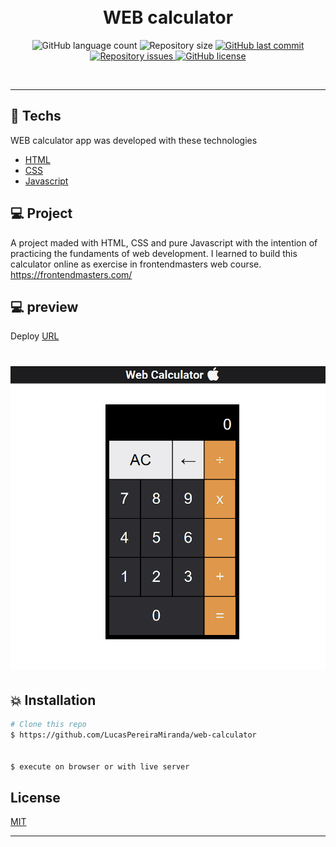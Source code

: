 <h1 align="center">
  <br/>
  WEB calculator
</h1>

<p align="center">
  <img alt="GitHub language count" src="https://img.shields.io/github/languages/count/LucasPereiraMiranda/web-calculator">

  <img alt="Repository size" src="https://img.shields.io/github/repo-size/LucasPereiraMiranda/web-calculator">
  
  <a href="https://github.com/LucasPereiraMiranda/web-calculator/commits/master">
    <img alt="GitHub last commit" src="https://img.shields.io/github/last-commit/LucasPereiraMiranda/web-calculator">
  </a>

  <a href="https://github.com/LucasPereiraMiranda/web-calculator/issues">
    <img alt="Repository issues" src="https://img.shields.io/github/issues/LucasPereiraMiranda/web-calculator">
  </a>

  <a href="https://github.com/LucasPereiraMiranda/web-calculator/issues">
    <img alt="GitHub license" src="https://img.shields.io/github/license/LucasPereiraMiranda/web-calculator">
  </a>
</p>

<br>

---

## 🚀 Techs

WEB calculator app was developed with these technologies

- [HTML](https://developer.mozilla.org/en-US/docs/Web/HTML)
- [CSS](https://developer.mozilla.org/en-US/docs/Web/CSS)
- [Javascript](https://developer.mozilla.org/en-US/docs/Web/JavaScript)

## 💻 Project

A project maded with HTML, CSS and pure Javascript with the intention of practicing the fundaments of web development.
I learned to build this calculator online as exercise in frontendmasters web course.
https://frontendmasters.com/

## 💻 preview

Deploy [URL](https://lucaspereiramiranda.github.io/web-calculator/)

<h1 align="center">
    <img alt="WEB calculator Front-end" title="#web-calculator" src=".github/web-calculator.png" />
</h1>

## :boom: Installation

```bash
# Clone this repo
$ https://github.com/LucasPereiraMiranda/web-calculator


$ execute on browser or with live server

```

## License

[MIT](https://choosealicense.com/licenses/mit/)

---
